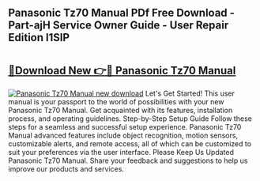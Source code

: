 ## Panasonic Tz70 Manual PDf Free Download - Part-ajH Service Owner Guide - User Repair Edition l1SlP

# <h2><a href="http://cf12426.oget.top/?id=Panasonic+Tz70+Manual">🔗Download New 👉🔴 Panasonic Tz70 Manual</a></h2>

[![Panasonic Tz70 Manual new download](https://i.imgur.com/5g1atiW.png)](http://cf12426.oget.top/?id=Panasonic+Tz70+Manual)
Let's Get Started! This user manual is your passport to the world of possibilities with your new Panasonic Tz70 Manual. Get acquainted with its features, installation process, and operating guidelines. Step-by-Step Setup Guide Follow these steps for a seamless and successful setup experience. Panasonic Tz70 Manual advanced features include object recognition, motion sensors, customizable alerts, and remote access, all of which can be customized to suit your preferences via the user interface. Please Keep Us Updated Panasonic Tz70 Manual. Share your feedback and suggestions to help us improve our products and services.
